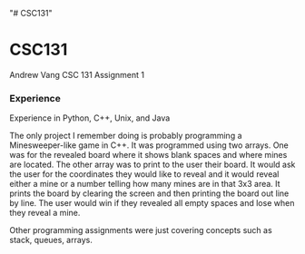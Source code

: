 "# CSC131" 
# CSC131

Andrew Vang
CSC 131 Assignment 1

### Experience
Experience in Python, C++, Unix, and Java

The only project I remember doing is probably programming a Minesweeper-like game in C++.
It was programmed using two arrays. One was for the revealed board where it shows blank spaces and where mines are located.
The other array was to print to the user their board. It would ask the user for the coordinates they would like to reveal and it would reveal either a mine or a number telling how many mines are in that 3x3 area. It prints the board by clearing the screen and then printing the board out line by line. The user would win if they revealed all empty spaces and lose when they reveal a mine.

Other programming assignments were just covering concepts such as stack, queues, arrays.
